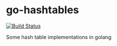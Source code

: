 go-hashtables
=============

[![Build Status](https://travis-ci.org/tildedave/go-hashtables.svg?branch=master)](https://travis-ci.org/tildedave/go-hashtables)

Some hash table implementations in golang

